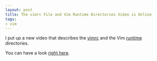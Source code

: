 ```yaml
---
layout: post
title: The vimrc File and Vim Runtime Directories Video is Online
tags:
- vim
---
```

I put up a new video that describes the [vimrc](http://vimdoc.sourceforge.net/htmldoc/starting.html#vimrc) and the Vim [runtime](http://vimdoc.sourceforge.net/htmldoc/options.html#'runtimepath') directories.

You can have a look [right here](/vim/vim-tutorial-videos/vim-intermediate-tutorial-videos/#vimrc).
